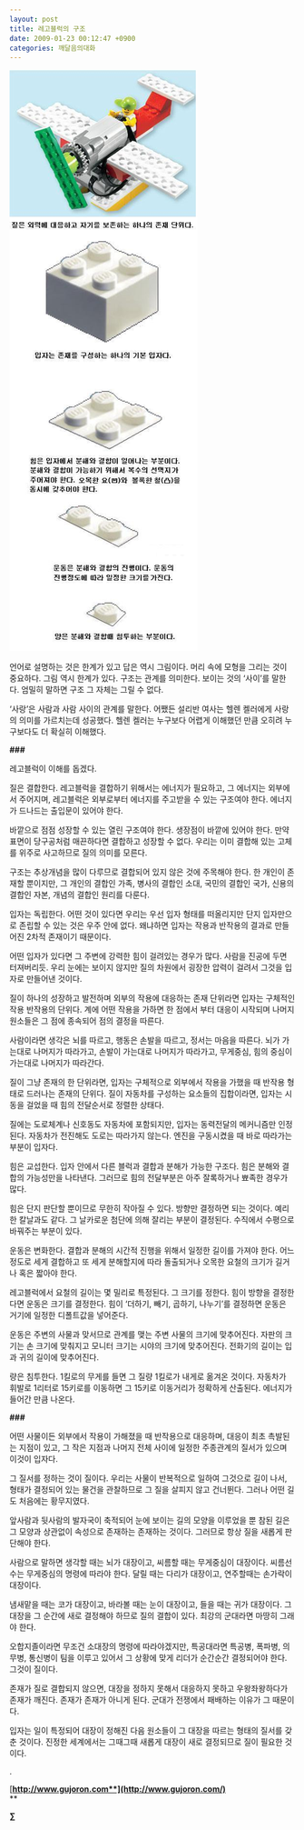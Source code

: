 ```yaml
---
layout: post
title: 레고블럭의 구조
date: 2009-01-23 00:12:47 +0900
categories: 깨달음의대화
---
```

<IMG alt=10.JPG src="files/attach/images/198/172/012/10.JPG" >  
  





  


언어로 설명하는 것은 한계가 있고 답은 역시 그림이다. 머리 속에 모형을 그리는 것이 중요하다. 그림 역시 한계가 있다. 구조는 관계를 의미한다. 보이는 것의 ‘사이’를 말한다. 엄밀히 말하면 구조 그 자체는 그릴 수 없다.

‘사랑’은 사람과 사람 사이의 관계를 말한다. 어쨌든 설리반 여사는 헬렌 켈러에게 사랑의 의미를 가르치는데 성공했다. 헬렌 켈러는 누구보다 어렵게 이해했던 만큼 오히려 누구보다도 더 확실히 이해했다.

**###**

레고블럭이 이해를 돕겠다. 

질은 결합한다. 레고블럭을 결합하기 위해서는 에너지가 필요하고, 그 에너지는 외부에서 주어지며, 레고블럭은 외부로부터 에너지를 주고받을 수 있는 구조여야 한다. 에너지가 드나드는 출입문이 있어야 한다.

바깥으로 점점 성장할 수 있는 열린 구조여야 한다. 생장점이 바깥에 있어야 한다. 만약 표면이 당구공처럼 매끈하다면 결합하고 성장할 수 없다. 우리는 이미 결합해 있는 고체를 위주로 사고하므로 질의 의미를 모른다.

구조는 추상개념을 많이 다루므로 결합되어 있지 않은 것에 주목해야 한다. 한 개인이 존재할 뿐이지만, 그 개인의 결합인 가족, 병사의 결합인 소대, 국민의 결합인 국가, 신용의 결합인 자본, 개념의 결합인 원리를 다룬다.

입자는 독립한다. 어떤 것이 있다면 우리는 우선 입자 형태를 떠올리지만 단지 입자만으로 존립할 수 있는 것은 우주 안에 없다. 왜냐하면 입자는 작용과 반작용의 결과로 만들어진 2차적 존재이기 때문이다.

어떤 입자가 있다면 그 주변에 강력한 힘이 걸려있는 경우가 많다. 사람을 진공에 두면 터져버리듯. 우리 눈에는 보이지 않지만 질의 차원에서 굉장한 압력이 걸려서 그것을 입자로 만들어낸 것이다.

질이 하나의 성장하고 발전하며 외부의 작용에 대응하는 존재 단위라면 입자는 구체적인 작용 반작용의 단위다. 계에 어떤 작용을 가하면 한 점에서 부터 대응이 시작되며 나머지 원소들은 그 점에 종속되어 점의 결정을 따른다.

사람이라면 생각은 뇌를 따르고, 행동은 손발을 따르고, 정서는 마음을 따른다. 뇌가 가는대로 나머지가 따라가고, 손발이 가는대로 나머지가 따라가고, 무게중심, 힘의 중심이 가는대로 나머지가 따라간다.

질이 그냥 존재의 한 단위라면, 입자는 구체적으로 외부에서 작용을 가했을 때 반작용 형태로 드러나는 존재의 단위다. 질이 자동차를 구성하는 요소들의 집합이라면, 입자는 시동을 걸었을 때 힘의 전달순서로 정렬한 상태다.

질에는 도로체계나 신호동도 자동차에 포함되지만, 입자는 동력전달의 메커니즘만 인정된다. 자동차가 전진해도 도로는 따라가지 않는다. 엔진을 구동시켰을 때 바로 따라가는 부분이 입자다. 

힘은 교섭한다. 입자 안에서 다른 블럭과 결합과 분해가 가능한 구조다. 힘은 분해와 결합의 가능성만을 나타낸다. 그러므로 힘의 전달부분은 아주 잘록하거나 뾰족한 경우가 많다. 

힘은 단지 판단할 뿐이므로 무한히 작아질 수 있다. 방향만 결정하면 되는 것이다. 예리한 칼날과도 같다. 그 날카로운 첨단에 의해 잘리는 부분이 결정된다. 수직에서 수평으로 바꿔주는 부분이 있다. 

운동은 변화한다. 결합과 분해의 시간적 진행을 위해서 일정한 길이를 가져야 한다. 어느 정도로 세게 결합하고 또 세게 분해할지에 따라 돌출되거나 오목한 요철의 크기가 길거나 혹은 짧아야 한다. 

레고블럭에서 요철의 길이는 몇 밀리로 특정된다. 그 크기를 정한다. 힘이 방향을 결정한다면 운동은 크기를 결정한다. 힘이 ‘더하기, 빼기, 곱하기, 나누기’를 결정하면 운동은 거기에 일정한 디폴트값을 넣어준다.

운동은 주변의 사물과 맞서므로 관계를 맺는 주변 사물의 크기에 맞추어진다. 자판의 크기는 손 크기에 맞춰지고 모니터 크기는 시야의 크기에 맞추어진다. 전화기의 길이는 입과 귀의 길이에 맞추어진다.

량은 침투한다. 1킬로의 무게를 들면 그 질량 1킬로가 내게로 옮겨온 것이다. 자동차가 휘발로 1리터로 15키로를 이동하면 그 15키로 이동거리가 정확하게 산출된다. 에너지가 들어간 만큼 나온다. 

**###**

어떤 사물이든 외부에서 작용이 가해졌을 때 반작용으로 대응하며, 대응이 최초 촉발된는 지점이 있고, 그 작은 지점과 나머지 전체 사이에 일정한 주종관계의 질서가 있으며 이것이 입자다. 

그 질서를 정하는 것이 질이다. 우리는 사물이 반복적으로 일하여 그것으로 길이 나서, 형태가 결정되어 있는 물건을 관찰하므로 그 질을 살피지 않고 건너뛴다. 그러나 어떤 길도 처음에는 황무지였다.

앞사람과 뒷사람의 발자국이 축적되어 눈에 보이는 길의 모양을 이루었을 뿐 참된 길은 그 모양과 상관없이 속성으로 존재하는 존재하는 것이다. 그러므로 항상 질을 새롭게 판단해야 한다. 

사람으로 말하면 생각할 때는 뇌가 대장이고, 씨름할 때는 무게중심이 대장이다. 씨름선수는 무게중심의 명령에 따라야 한다. 달릴 때는 다리가 대장이고, 연주할때는 손가락이 대장이다.

냄새맡을 때는 코가 대장이고, 바라볼 때는 눈이 대장이고, 들을 때는 귀가 대장이다. 그 대장을 그 순간에 새로 결정해야 하므로 질의 결합이 있다. 최강의 군대라면 마땅히 그래야 한다.

오합지졸이라면 무조건 소대장의 명령에 따라야겠지만, 특공대라면 특공병, 폭파병, 의무병, 통신병이 팀을 이루고 있어서 그 상황에 맞게 리더가 순간순간 결정되어야 한다. 그것이 질이다.

존재가 질로 결합되지 않으면, 대장을 정하지 못해서 대응하지 못하고 우왕좌왕하다가 존재가 깨진다. 존재가 존재가 아니게 된다. 군대가 전쟁에서 패배하는 이유가 그 때문이다. 

입자는 일이 특정되어 대장이 정해진 다음 원소들이 그 대장을 따르는 형태의 질서를 갖춘 것이다. 진정한 세계에서는 그때그때 새롭게 대장이 새로 결정되므로 질이 필요한 것이다.

.

[**http://www.gujoron.com**](http://www.gujoron.com/)**  
** 

**∑**